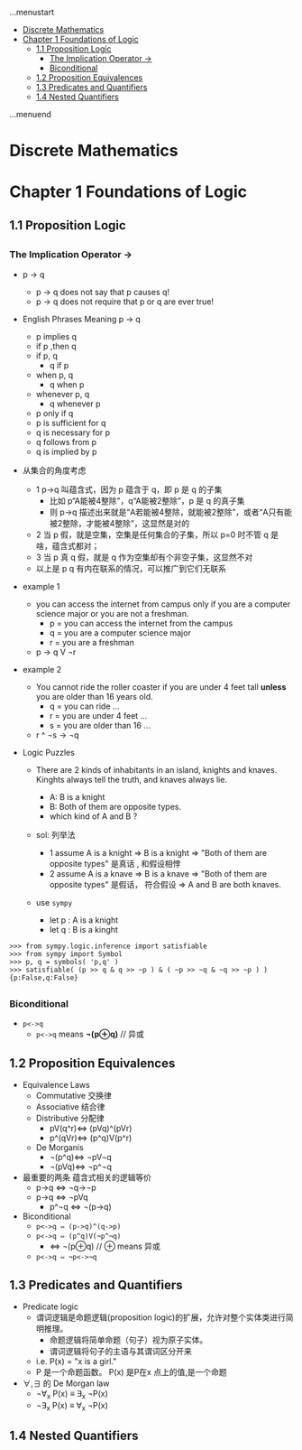 ...menustart

- [Discrete Mathematics](#d2bcb78d5ac194c66f434e9fbcb3565e)
- [Chapter 1 Foundations of Logic](#1528d69d906941f195dbd4052b705454)
    - [1.1 Proposition Logic](#57af49f5272c485d0fbc802a05d36c22)
        - [The Implication Operator →](#8e71db7c81436b5c108940a9a5712cb2)
        - [Biconditional](#cba739368677d1686f6fbbfc3ef64e88)
    - [1.2 Proposition Equivalences](#aa8d3b3a207fde866ac608d5c61a3f3f)
    - [1.3 Predicates and Quantifiers](#964abe8e7ce3c7be1d9658b6dd67544f)
    - [1.4 Nested Quantifiers](#a38483049b36c18171570ccafddb3158)

...menuend


<h2 id="d2bcb78d5ac194c66f434e9fbcb3565e"></h2>


# Discrete Mathematics

<h2 id="1528d69d906941f195dbd4052b705454"></h2>


# Chapter 1 Foundations of Logic

<h2 id="57af49f5272c485d0fbc802a05d36c22"></h2>


## 1.1 Proposition Logic

<h2 id="8e71db7c81436b5c108940a9a5712cb2"></h2>


### The Implication Operator →

- p → q
    - p → q does not say that p causes q!
    - p → q does not require that p or q are ever true! 
- English Phrases Meaning  p → q   
    - p implies q
    - if p ,then q
    - if p, q  
        - q if p
    - when p, q
        - q when p
    - whenever p, q
        - q whenever p
    - p only if q 
    - p is sufficient for q 
    - q is necessary for p
    - q follows from p
    - q is implied by p
- 从集合的角度考虑
    - 1 p→q 叫蕴含式，因为 p 蕴含于 q，即 p 是 q 的子集 
        - 比如 p“A能被4整除”，q“A能被2整除”，p 是 q 的真子集
        - 则 p->q 描述出来就是“A若能被4整除，就能被2整除”，或者“A只有能被2整除，才能被4整除”，这显然是对的
    - 2 当 p 假，就是空集，空集是任何集合的子集，所以 p=0 时不管 q 是啥，蕴含式都对；
    - 3 当 p 真 q 假，就是 q 作为空集却有个非空子集，这显然不对
    - 以上是 p q 有内在联系的情况，可以推广到它们无联系
- example 1
    - you can access the internet from campus only if you are a computer science major or you are not a freshman.
        - p = you can access the internet from the campus
        - q = you are a computer science major
        - r = you are a freshman
    - p → q V ¬r
- example 2
    - You cannot ride the roller coaster if you are under 4 feet tall **unless** you are older than 16 years old.
        - q = you can ride ...
        - r = you are under 4 feet ...
        - s = you are older than 16 ...
     - r ^ ¬s → ¬q

- Logic Puzzles
    - There are 2 kinds of inhabitants in an island, knights and knaves. Kinghts always tell the truth, and knaves always lie.
        - A: B is a knight
        - B: Both of them are opposite types.
        - which kind of A and B ?
    - sol: 列举法
        - 1 assume A is a knight  => B is a knight => "Both of them are opposite types" 是真话 , 和假设相悖
        - 2 assume A is a knave => B is a knave => "Both of them are opposite types" 是假话，  符合假设 => A and B are both knaves.

    - use `sympy`
        - let p : A is a knight
        - let q : B is a kinght 

```
>>> from sympy.logic.inference import satisfiable
>>> from sympy import Symbol
>>> p, q = symbols( 'p,q' )
>>> satisfiable( (p >> q & q >> ~p ) & ( ~p >> ~q & ~q >> ~p ) )
{p:False,q:False}
```

<h2 id="cba739368677d1686f6fbbfc3ef64e88"></h2>


### Biconditional

- `p<->q`
    - `p<->q` means **¬(p⊕q)**    // 异或




<h2 id="aa8d3b3a207fde866ac608d5c61a3f3f"></h2>


## 1.2 Proposition Equivalences

- Equivalence Laws
    - Commutative 交换律
    - Associative 结合律
    - Distributive 分配律
        - pV(q^r)⇔ (pVq)^(pVr)
        - p^(qVr)⇔ (p^q)V(p^r)
    - De Morganís
        - ¬(p^q)⇔ ¬pV¬q
        - ¬(pVq)⇔ ¬p^¬q
- 最重要的两条 蕴含式相关的逻辑等价
    - p->q ⇔ ¬q->¬p
    - p->q ⇔ ¬pVq
        - p^¬q ⇔ ¬(p->q) 
- Biconditional
    - `p<->q ⇔ (p->q)^(q->p)`
    - `p<->q ⇔ (p^q)V(¬p^¬q)`
        - ⇔ ¬(p⊕q)  // ⊕ means 异或
    - `p<->q ⇔ ¬p<->¬q`

    


<h2 id="964abe8e7ce3c7be1d9658b6dd67544f"></h2>


## 1.3 Predicates and Quantifiers

- Predicate logic
    - 谓词逻辑是命题逻辑(proposition logic)的扩展，允许对整个实体类进行简明推理。
        - 命题逻辑将简单命题（句子）视为原子实体。
        - 谓词逻辑将句子的主语与其谓词区分开来
    - i.e. P(x) = "x is a girl."
    - P 是一个命题函数。 P(x) 是P在x 点上的值,是一个命题
- ∀,∃ 的 De Morgan law
    - ¬∀<sub>x</sub> P(x) ≡ ∃<sub>x</sub> ¬P(x)
    - ¬∃<sub>x</sub> P(x) ≡ ∀<sub>x</sub> ¬P(x)

<h2 id="a38483049b36c18171570ccafddb3158"></h2>


## 1.4 Nested Quantifiers


